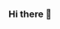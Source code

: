 ### Hi there 👋

<!--
**mikadominguezz/mikadominguezz** is a ✨ _special_ ✨ repository because its `README.md` (this file) appears on your GitHub profile.

Here are some ideas to get you started:

- 🔭 I’m currently working on systems egineering
- 🌱 I’m currently learning python
- 📫 How to reach me: mikadominguezz2004@gmail.com
- ⚡ Fun fact: i like math
